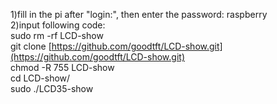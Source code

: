 1)fill in the pi after "login:", then enter the password: raspberry  
2)input following code:  
sudo rm -rf LCD-show  
git clone [https://github.com/goodtft/LCD-show.git](https://github.com/goodtft/LCD-show.git)  
chmod -R 755 LCD-show  
cd LCD-show/  
sudo ./LCD35-show
